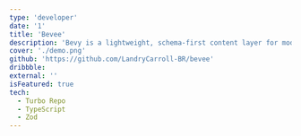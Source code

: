 ```yaml
---
type: 'developer'
date: '1'
title: 'Bevee'
description: 'Bevy is a lightweight, schema-first content layer for modern frontend projects — inspired by Astro’s Content Collections, but designed to work anywhere.'
cover: './demo.png'
github: 'https://github.com/LandryCarroll-BR/bevee'
dribbble: 
external: ''
isFeatured: true
tech:
  - Turbo Repo
  - TypeScript
  - Zod 
---
```

